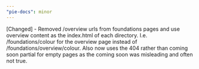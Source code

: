 ```yaml
---
"pie-docs": minor
---
```


[Changed] - Removed /overview urls from foundations pages and use overview content as the index.html of each directory. I.e. /foundations/colour for the overview page instead of /foundations/overview/colour. Also now uses the 404 rather than coming soon partial for empty pages as the coming soon was misleading and often not true.
